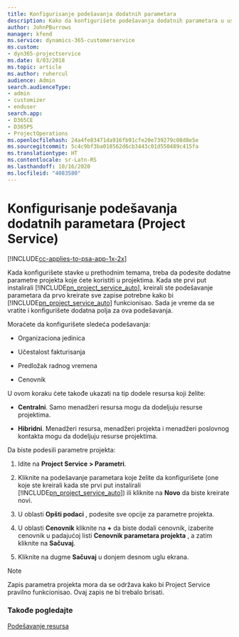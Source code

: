 ```yaml
---
title: Konfigurisanje podešavanja dodatnih parametara
description: Kako da konfigurišete podešavanja dodatnih parametara u usluzi Project Service
author: JohnPBurrows
manager: kfend
ms.service: dynamics-365-customerservice
ms.custom:
- dyn365-projectservice
ms.date: 8/03/2018
ms.topic: article
ms.author: ruhercul
audience: Admin
search.audienceType:
- admin
- customizer
- enduser
search.app:
- D365CE
- D365PS
- ProjectOperations
ms.openlocfilehash: 24a4fe83471da916fb91cfe20e739279c08d8e5e
ms.sourcegitcommit: 5c4c9bf3ba018562d6cb3443c01d550489c415fa
ms.translationtype: HT
ms.contentlocale: sr-Latn-RS
ms.lasthandoff: 10/16/2020
ms.locfileid: "4083580"
---
```

# <a name="configure-additional-parameter-settings-project-service"></a>Konfigurisanje podešavanja dodatnih parametara (Project Service)

[!INCLUDE[cc-applies-to-psa-app-1x-2x](../includes/cc-applies-to-psa-app-1x-2x.md)]

Kada konfigurišete stavke u prethodnim temama, treba da podesite dodatne parametre projekta koje ćete koristiti u projektima. Kada ste prvi put instalirali [!INCLUDE[pn_project_service_auto](../includes/pn-project-service-auto.md)], kreirali ste podešavanje parametara da prvo kreirate sve zapise potrebne kako bi [!INCLUDE[pn_project_service_auto](../includes/pn-project-service-auto.md)] funkcionisao. Sada je vreme da se vratite i konfigurišete dodatna polja za ova podešavanja.  
  
 Moraćete da konfigurišete sledeća podešavanja:  
  
-   Organizaciona jedinica  
  
-   Učestalost fakturisanja  
  
-   Predložak radnog vremena  
  
-   Cenovnik  
 
U ovom koraku ćete takođe ukazati na tip dodele resursa koji želite:  
  
- **Centralni**. Samo menadžeri resursa mogu da dodeljuju resurse projektima.  
  
- **Hibridni**. Menadžeri resursa, menadžeri projekta i menadžeri poslovnog kontakta mogu da dodeljuju resurse projektima.  
  
 
Da biste podesili parametre projekta:  
  
1. Idite na **Project Service > Parametri**.  
  
2. Kliknite na podešavanje parametara koje želite da konfigurišete (one koje ste kreirali kada ste prvi put instalirali [!INCLUDE[pn_project_service_auto](../includes/pn-project-service-auto.md)]) ili kliknite na **Novo** da biste kreirate novi.  
  
3. U oblasti **Opšti podaci** , podesite sve opcije za parametre projekta.  
  
4. U oblasti **Cenovnik** kliknite na **+** da biste dodali cenovnik, izaberite cenovnik u padajućoj listi **Cenovnik parametara projekta** , a zatim kliknite na **Sačuvaj**.  
  
5. Kliknite na dugme **Sačuvaj** u donjem desnom uglu ekrana.  

> [!NOTE]
> Zapis parametra projekta mora da se održava kako bi Project Service pravilno funkcionisao. Ovaj zapis ne bi trebalo brisati.

### <a name="see-also"></a>Takođe pogledajte  
 [Podešavanje resursa](../psa/set-up-resources.md)
